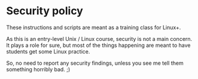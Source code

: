 # Security policy

These instructions and scripts are meant as a training class for Linux+. 

As this is an entry-level Unix / Linux course, security is not a main concern. It plays a role for sure, but most of the things happening are meant to have students get some Linux practice. 

So, no need to report any security findings, unless you see me tell them something horribly bad. ;)
